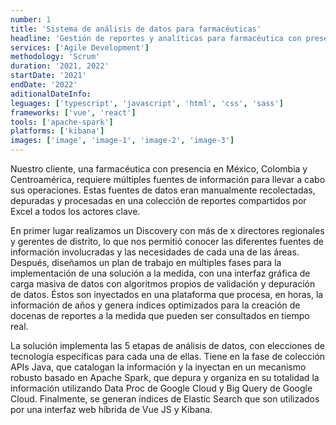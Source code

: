 ```yaml
---
number: 1
title: 'Sistema de análisis de datos para farmacéuticas'
headline: 'Gestión de reportes y analíticas para farmacéutica con presencia en México, Colombia y Centroamérica.'
services: ['Agile Development']
methodology: 'Scrum'
duration: '2021, 2022'
startDate: '2021'
endDate: '2022'
aditionalDateInfo:
leguages: ['typescript', 'javascript', 'html', 'css', 'sass']
frameworks: ['vue', 'react']
tools: ['apache-spark']
platforms: ['kibana']
images: ['image', 'image-1', 'image-2', 'image-3']
---
```


Nuestro cliente, una farmacéutica con presencia en México, Colombia y Centroamérica, requiere  múltiples fuentes de información para llevar a cabo sus operaciones. Estas fuentes de datos eran manualmente recolectadas, depuradas y procesadas en una colección de reportes compartidos por Excel a todos los actores clave.

En primer lugar realizamos un Discovery con más de x directores regionales y gerentes de distrito, lo que nos permitió conocer las diferentes fuentes de información involucradas y las necesidades de cada una de las áreas. Después, diseñamos un plan de trabajo en múltiples fases para la implementación de una solución a la medida, con una interfaz gráfica de carga masiva de datos con algoritmos propios de validación y depuración de datos. Éstos son inyectados en una plataforma que procesa, en horas, la información de años y genera índices optimizados para la creación de docenas de reportes a la medida que pueden ser consultados en tiempo real.

La solución implementa las 5 etapas de análisis de datos, con elecciones de tecnología específicas para cada una de ellas. Tiene en la fase de colección APIs Java, que catalogan la información y la inyectan en un mecanismo robusto basado en Apache Spark, que depura y organiza en su totalidad la información utilizando Data Proc de Google Cloud y Big Query de Google Cloud. Finalmente, se generan índices de Elastic Search que son utilizados por una interfaz web híbrida de Vue JS y Kibana.